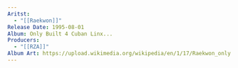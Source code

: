 ```yaml
---
Aritst:
  - "[[Raekwon]]"
Release Date: 1995-08-01
Album: Only Built 4 Cuban Linx...
Producers:
  - "[[RZA]]"
Album Art: https://upload.wikimedia.org/wikipedia/en/1/17/Raekwon_only.jpg
---
```

